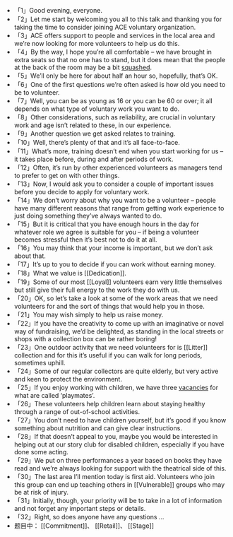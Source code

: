 - 「1」Good evening, everyone.
- 「2」Let me start by welcoming you all to this talk and thanking you for taking the time to consider joining ACE voluntary organization.
- 「3」ACE offers support to people and services in the local area and we’re now looking for more volunteers to help us do this.
- 「4」By the way, I hope you’re all comfortable – we have brought in extra seats so that no one has to stand, but it does mean that the people at the back of the room may be a bit [squashed]([[Squash]]).
- 「5」We’ll only be here for about half an hour so, hopefully, that’s OK.
- 「6」One of the first questions we’re often asked is how old you need to be to volunteer.
- 「7」Well, you can be as young as 16 or you can be 60 or over; it all depends on what type of voluntary work you want to do.
- 「8」Other considerations, such as reliability, are crucial in voluntary work and age isn’t related to these, in our experience.
- 「9」Another question we get asked relates to training.
- 「10」Well, there’s plenty of that and it’s all face-to-face.
- 「11」What’s more, training doesn’t end when you start working for us – it takes place before, during and after periods of work.
- 「12」Often, it’s run by other experienced volunteers as managers tend to prefer to get on with other things.
- 「13」Now, I would ask you to consider a couple of important issues before you decide to apply for voluntary work.
- 「14」We don’t worry about why you want to be a volunteer – people have many different reasons that range from getting work experience to just doing something they’ve always wanted to do.
- 「15」But it is critical that you have enough hours in the day for whatever role we agree is suitable for you – if being a volunteer becomes stressful then it’s best not to do it at all.
- 「16」You may think that your income is important, but we don’t ask about that.
- 「17」It’s up to you to decide if you can work without earning money.
- 「18」What we value is [[Dedication]].
- 「19」Some of our most [[Loyal]] volunteers earn very little themselves but still give their full energy to the work they do with us.
- 「20」OK, so let’s take a look at some of the work areas that we need volunteers for and the sort of things that would help you in those.
- 「21」You may wish simply to help us raise money.
- 「22」If you have the creativity to come up with an imaginative or novel way of fundraising, we’d be delighted, as standing in the local streets or shops with a collection box can be rather boring!
- 「23」One outdoor activity that we need volunteers for is [[Litter]] collection and for this it’s useful if you can walk for long periods, sometimes uphill.
- 「24」Some of our regular collectors are quite elderly, but very active and keen to protect the environment.
- 「25」If you enjoy working with children, we have three [vacancies]([[Vacancy]]) for what are called ‘playmates’.
- 「26」These volunteers help children learn about staying healthy through a range of out-of-school activities.
- 「27」You don’t need to have children yourself, but it’s good if you know something about nutrition and can give clear instructions.
- 「28」If that doesn’t appeal to you, maybe you would be interested in helping out at our story club for disabled children, especially if you have done some acting.
- 「29」We put on three performances a year based on books they have read and we’re always looking for support with the theatrical side of this.
- 「30」The last area I’ll mention today is first aid. Volunteers who join this group can end up teaching others in [[Vulnerable]] groups who may be at risk of injury.
- 「31」Initially, though, your priority will be to take in a lot of information and not forget any important steps or details.
- 「32」Right, so does anyone have any questions …
- 题目中： [[Commitment]]、 [[Retail]]、 [[Stage]]